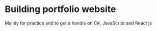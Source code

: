 # Building portfolio website

Mainly for practice and to get a handle on C#, JavaScript and React js 
